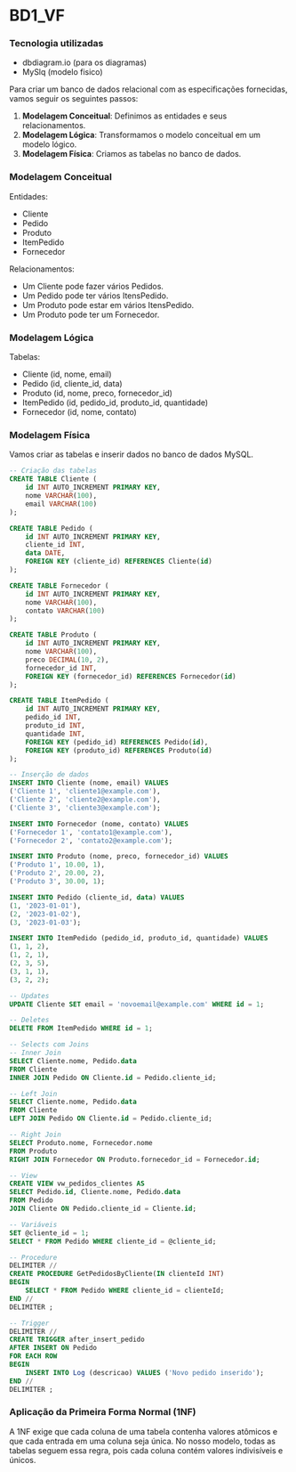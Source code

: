 # BD1_VF

### Tecnologia utilizadas
- dbdiagram.io (para os diagramas)
- MySlq (modelo fisico)

Para criar um banco de dados relacional com as especificações fornecidas, vamos seguir os seguintes passos:

1. **Modelagem Conceitual**: Definimos as entidades e seus relacionamentos.
2. **Modelagem Lógica**: Transformamos o modelo conceitual em um modelo lógico.
3. **Modelagem Física**: Criamos as tabelas no banco de dados.

### Modelagem Conceitual
Entidades:
- Cliente
- Pedido
- Produto
- ItemPedido
- Fornecedor

Relacionamentos:
- Um Cliente pode fazer vários Pedidos.
- Um Pedido pode ter vários ItensPedido.
- Um Produto pode estar em vários ItensPedido.
- Um Produto pode ter um Fornecedor.

### Modelagem Lógica
Tabelas:
- Cliente (id, nome, email)
- Pedido (id, cliente_id, data)
- Produto (id, nome, preco, fornecedor_id)
- ItemPedido (id, pedido_id, produto_id, quantidade)
- Fornecedor (id, nome, contato)

### Modelagem Física
Vamos criar as tabelas e inserir dados no banco de dados MySQL.

```sql
-- Criação das tabelas
CREATE TABLE Cliente (
    id INT AUTO_INCREMENT PRIMARY KEY,
    nome VARCHAR(100),
    email VARCHAR(100)
);

CREATE TABLE Pedido (
    id INT AUTO_INCREMENT PRIMARY KEY,
    cliente_id INT,
    data DATE,
    FOREIGN KEY (cliente_id) REFERENCES Cliente(id)
);

CREATE TABLE Fornecedor (
    id INT AUTO_INCREMENT PRIMARY KEY,
    nome VARCHAR(100),
    contato VARCHAR(100)
);

CREATE TABLE Produto (
    id INT AUTO_INCREMENT PRIMARY KEY,
    nome VARCHAR(100),
    preco DECIMAL(10, 2),
    fornecedor_id INT,
    FOREIGN KEY (fornecedor_id) REFERENCES Fornecedor(id)
);

CREATE TABLE ItemPedido (
    id INT AUTO_INCREMENT PRIMARY KEY,
    pedido_id INT,
    produto_id INT,
    quantidade INT,
    FOREIGN KEY (pedido_id) REFERENCES Pedido(id),
    FOREIGN KEY (produto_id) REFERENCES Produto(id)
);

-- Inserção de dados
INSERT INTO Cliente (nome, email) VALUES
('Cliente 1', 'cliente1@example.com'),
('Cliente 2', 'cliente2@example.com'),
('Cliente 3', 'cliente3@example.com');

INSERT INTO Fornecedor (nome, contato) VALUES
('Fornecedor 1', 'contato1@example.com'),
('Fornecedor 2', 'contato2@example.com');

INSERT INTO Produto (nome, preco, fornecedor_id) VALUES
('Produto 1', 10.00, 1),
('Produto 2', 20.00, 2),
('Produto 3', 30.00, 1);

INSERT INTO Pedido (cliente_id, data) VALUES
(1, '2023-01-01'),
(2, '2023-01-02'),
(3, '2023-01-03');

INSERT INTO ItemPedido (pedido_id, produto_id, quantidade) VALUES
(1, 1, 2),
(1, 2, 1),
(2, 3, 5),
(3, 1, 1),
(3, 2, 2);

-- Updates
UPDATE Cliente SET email = 'novoemail@example.com' WHERE id = 1;

-- Deletes
DELETE FROM ItemPedido WHERE id = 1;

-- Selects com Joins
-- Inner Join
SELECT Cliente.nome, Pedido.data
FROM Cliente
INNER JOIN Pedido ON Cliente.id = Pedido.cliente_id;

-- Left Join
SELECT Cliente.nome, Pedido.data
FROM Cliente
LEFT JOIN Pedido ON Cliente.id = Pedido.cliente_id;

-- Right Join
SELECT Produto.nome, Fornecedor.nome
FROM Produto
RIGHT JOIN Fornecedor ON Produto.fornecedor_id = Fornecedor.id;

-- View
CREATE VIEW vw_pedidos_clientes AS
SELECT Pedido.id, Cliente.nome, Pedido.data
FROM Pedido
JOIN Cliente ON Pedido.cliente_id = Cliente.id;

-- Variáveis
SET @cliente_id = 1;
SELECT * FROM Pedido WHERE cliente_id = @cliente_id;

-- Procedure
DELIMITER //
CREATE PROCEDURE GetPedidosByCliente(IN clienteId INT)
BEGIN
    SELECT * FROM Pedido WHERE cliente_id = clienteId;
END //
DELIMITER ;

-- Trigger
DELIMITER //
CREATE TRIGGER after_insert_pedido
AFTER INSERT ON Pedido
FOR EACH ROW
BEGIN
    INSERT INTO Log (descricao) VALUES ('Novo pedido inserido');
END //
DELIMITER ;
```

### Aplicação da Primeira Forma Normal (1NF)
A 1NF exige que cada coluna de uma tabela contenha valores atômicos e que cada entrada em uma coluna seja única. No nosso modelo, todas as tabelas seguem essa regra, pois cada coluna contém valores indivisíveis e únicos.
